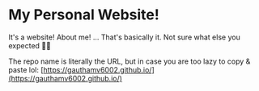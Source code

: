 # My Personal Website!

It's a website! About me!
... That's basically it. Not sure what else you expected 🤷‍♂️

The repo name is literally the URL, but in case you are too lazy to copy & paste lol: [https://gauthamv6002.github.io/](https://gauthamv6002.github.io/)

